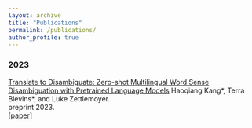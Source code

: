 ```yaml
---
layout: archive
title: "Publications"
permalink: /publications/
author_profile: true
---
```


### 2023

[Translate to Disambiguate: Zero-shot Multilingual Word Sense Disambiguation with Pretrained Language Models](../papers/WSDkang2023.pdf) Haoqiang Kang\*, Terra Blevins\*, and Luke Zettlemoyer. \
preprint 2023. \
[[paper]](../papers/WSDkang2023.pdf)

